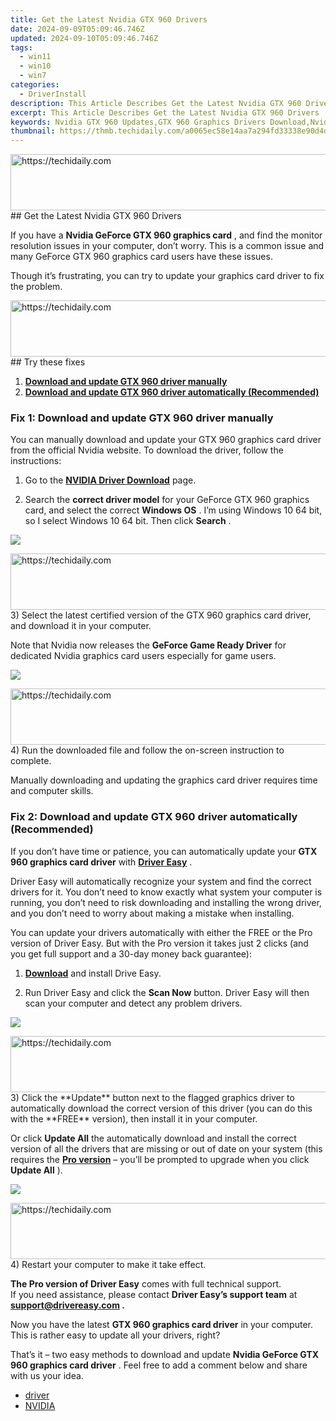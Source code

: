 ```yaml
---
title: Get the Latest Nvidia GTX 960 Drivers
date: 2024-09-09T05:09:46.746Z
updated: 2024-09-10T05:09:46.746Z
tags:
  - win11
  - win10
  - win7
categories:
  - DriverInstall
description: This Article Describes Get the Latest Nvidia GTX 960 Drivers
excerpt: This Article Describes Get the Latest Nvidia GTX 960 Drivers
keywords: Nvidia GTX 960 Updates,GTX 960 Graphics Drivers Download,Nvidia GTX 960 Driver Release Notes,Latest Nvidia Drivers for Gaming PCs,GTX 960 Drivers Compatibility Check,Nvidia GTX 960 Driver Optimization Tips,GTX 960 Drivers Download Guide
thumbnail: https://thmb.techidaily.com/a0065ec58e14aa7a294fd33338e90d4d15fa577ac0b3dd7d4dd7c6264c50f140.jpg
---
```


<!-- affiliate ads begin -->
<a href="https://ephamedtechinc.pxf.io/c/5597632/2136613/26400" target="_top" id="2136613">
  <img src="//a.impactradius-go.com/display-ad/26400-2136613" border="0" alt="https://techidaily.com" width="728" height="90"/>
</a>
<img height="0" width="0" src="https://ephamedtechinc.pxf.io/i/5597632/2136613/26400" style="position:absolute;visibility:hidden;" border="0" />
<!-- affiliate ads end -->
## Get the Latest Nvidia GTX 960 Drivers

 If you have a **Nvidia GeForce GTX 960 graphics card** , and find the monitor resolution issues in your computer, don’t worry. This is a common issue and many GeForce GTX 960 graphics card users have these issues.

 Though it’s frustrating, you can try to update your graphics card driver to fix the problem.

<!-- affiliate ads begin -->
<a href="https://appsumo.8odi.net/c/5597632/2137379/7443" target="_top" id="2137379">
  <img src="//a.impactradius-go.com/display-ad/7443-2137379" border="0" alt="https://techidaily.com" width="728" height="90"/>
</a>
<img height="0" width="0" src="https://appsumo.8odi.net/i/5597632/2137379/7443" style="position:absolute;visibility:hidden;" border="0" />
<!-- affiliate ads end -->
## Try these fixes

1. **[Download and update GTX 960 driver manually](#Fix1)**
2. **[Download and update GTX 960 driver automatically (Recommended)](#Fix2)**

### Fix 1: Download and update GTX 960 driver manually

 You can manually download and update your GTX 960 graphics card driver from the official Nvidia website. To download the driver, follow the instructions:

 1) Go to the **[NVIDIA Driver Download](https://tools.techidaily.com/drivereasy/download/)**  page.

 2) Search the **correct driver model** for your GeForce GTX 960 graphics card, and select the correct **Windows OS** . I’m using Windows 10 64 bit, so I select Windows 10 64 bit. Then click **Search** .

![](https://images.drivereasy.com/wp-content/uploads/2018/05/img_5b06336c9fb25.jpg)

<!-- affiliate ads begin -->
<a href="https://appsumo.8odi.net/c/5597632/2118319/7443" target="_top" id="2118319">
  <img src="//a.impactradius-go.com/display-ad/7443-2118319" border="0" alt="https://techidaily.com" width="728" height="90"/>
</a>
<img height="0" width="0" src="https://appsumo.8odi.net/i/5597632/2118319/7443" style="position:absolute;visibility:hidden;" border="0" />
<!-- affiliate ads end -->
 3) Select the latest certified version of the GTX 960 graphics card driver, and download it in your computer.

 Note that Nvidia now releases the **GeForce Game Ready Driver** for dedicated Nvidia graphics card users especially for game users.

![](https://images.drivereasy.com/wp-content/uploads/2018/05/img_5b063391ae56b.jpg)

<!-- affiliate ads begin -->
<a href="https://ephamedtechinc.pxf.io/c/5597632/2135473/26400" target="_top" id="2135473">
  <img src="//a.impactradius-go.com/display-ad/26400-2135473" border="0" alt="https://techidaily.com" width="728" height="90"/>
</a>
<img height="0" width="0" src="https://ephamedtechinc.pxf.io/i/5597632/2135473/26400" style="position:absolute;visibility:hidden;" border="0" />
<!-- affiliate ads end -->
 4) Run the downloaded file and follow the on-screen instruction to complete.

 Manually downloading and updating the graphics card driver requires time and computer skills.

### Fix 2: Download and update GTX 960 driver automatically (Recommended)

 If you don’t have time or patience, you can automatically update your **GTX 960 graphics card driver** with **[Driver Easy](https://tools.techidaily.com/drivereasy/download/)**  .

 Driver Easy will automatically recognize your system and find the correct drivers for it. You don’t need to know exactly what system your computer is running, you don’t need to risk downloading and installing the wrong driver, and you don’t need to worry about making a mistake when installing.

 You can update your drivers automatically with either the FREE or the Pro version of Driver Easy. But with the Pro version it takes just 2 clicks (and you get full support and a 30-day money back guarantee):

 1) **[Download](https://tools.techidaily.com/drivereasy/download/)**  and install Drive Easy.

 2) Run Driver Easy and click the **Scan Now** button. Driver Easy will then scan your computer and detect any problem drivers.

![](https://images.drivereasy.com/wp-content/uploads/2020/07/image-357.png)

<!-- affiliate ads begin -->
<a href="https://appsumo.8odi.net/c/5597632/2137394/7443" target="_top" id="2137394">
  <img src="//a.impactradius-go.com/display-ad/7443-2137394" border="0" alt="https://techidaily.com" width="600" height="90"/>
</a>
<img height="0" width="0" src="https://appsumo.8odi.net/i/5597632/2137394/7443" style="position:absolute;visibility:hidden;" border="0" />
<!-- affiliate ads end -->
 3) Click the **Update** button next to the flagged graphics driver to automatically download the correct version of this driver (you can do this with the **FREE** version), then install it in your computer.

 Or click **Update All** the automatically download and install the correct version of all the drivers that are missing or out of date on your system (this requires the [**Pro version**](https://tools.techidaily.com/drivereasy/download/) – you’ll be prompted to upgrade when you click **Update All** ).

![](https://images.drivereasy.com/wp-content/uploads/2020/07/2020-07-31_18-08-52.jpg)

<!-- affiliate ads begin -->
<a href="https://appsumo.8odi.net/c/5597632/2123749/7443" target="_top" id="2123749">
  <img src="//a.impactradius-go.com/display-ad/7443-2123749" border="0" alt="https://techidaily.com" width="728" height="90"/>
</a>
<img height="0" width="0" src="https://appsumo.8odi.net/i/5597632/2123749/7443" style="position:absolute;visibility:hidden;" border="0" />
<!-- affiliate ads end -->
4) Restart your computer to make it take effect.

**The Pro version of Driver Easy** comes with full technical support.  
 If you need assistance, please contact **Driver Easy’s support team** at **[support@drivereasy.com](mailto:support@drivereasy.com) .**

 Now you have the latest **GTX 960 graphics card driver** in your computer. This is rather easy to update all your drivers, right?

 That’s it – two easy methods to download and update **Nvidia GeForce GTX 960 graphics card driver** . Feel free to add a comment below and share with us your idea.

* [driver](https://tools.techidaily.com/drivereasy/download/)
* [NVIDIA](https://tools.techidaily.com/drivereasy/download/)

<ins class="adsbygoogle"
     style="display:block"
     data-ad-format="autorelaxed"
     data-ad-client="ca-pub-7571918770474297"
     data-ad-slot="1223367746"></ins>



<ins class="adsbygoogle"
     style="display:block"
     data-ad-client="ca-pub-7571918770474297"
     data-ad-slot="8358498916"
     data-ad-format="auto"
     data-full-width-responsive="true"></ins>






